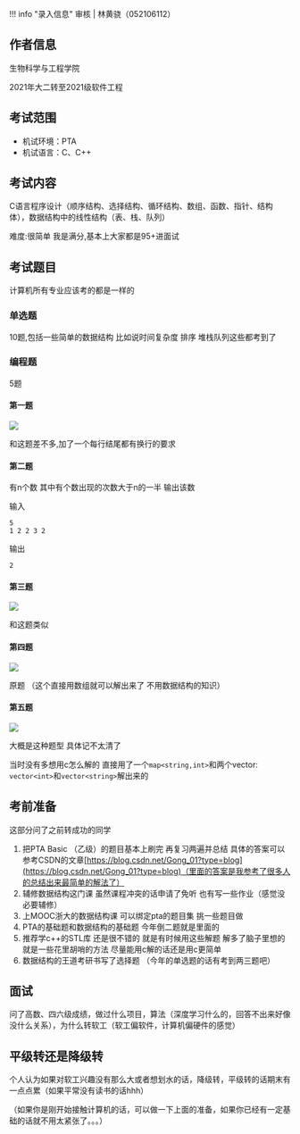 !!! info "录入信息"
    审核 | 林黄骁（052106112）
## 作者信息

生物科学与工程学院

2021年大二转至2021级软件工程

## 考试范围

- 机试环境：PTA
- 机试语言：C、C++

## 考试内容

C语言程序设计（顺序结构、选择结构、循环结构、数组、函数、指针、结构体），数据结构中的线性结构（表、栈、队列）

难度:很简单 我是满分,基本上大家都是95+进面试

## 考试题目

计算机所有专业应该考的都是一样的

### 单选题

10题,包括一些简单的数据结构 比如说时间复杂度 排序 堆栈队列这些都考到了

### 编程题

5题

#### 第一题

![](http://img.w2fzu.com/fzu-run202211210239610.png)

和这题差不多,加了一个每行结尾都有换行的要求

#### 第二题

有n个数 其中有个数出现的次数大于n的一半 输出该数

输入

```
5
1 2 2 3 2
```

输出

```
2
```



#### 第三题

![](http://img.w2fzu.com/fzu-run202211210240686.png)

和这题类似

#### 第四题

![](http://img.w2fzu.com/fzu-run202211210241013.png)

原题 （这个直接用数组就可以解出来了 不用数据结构的知识）

#### 第五题

![](http://img.w2fzu.com/fzu-run202211210241164.png)

大概是这种题型 具体记不太清了

当时没有多想用c怎么解的 直接用了一个`map<string,int>`和两个vector: `vector<int>`和`vector<string>`解出来的

## 考前准备

这部分问了之前转成功的同学

1. 把PTA Basic （乙级）的题目基本上刷完 再复习两遍并总结 具体的答案可以参考CSDN的文章[https://blog.csdn.net/Gong_01?type=blog](https://blog.csdn.net/Gong_01?type=blog)（里面的答案是我参考了很多人的总结出来最简单的解法了）
1. 辅修数据结构这门课 虽然课程冲突的话申请了免听 也有写一些作业（感觉没必要辅修）
1. 上MOOC浙大的数据结构课 可以绑定pta的题目集 挑一些题目做
1. PTA的基础题和数据结构的基础题 今年倒二题就是里面的
1. 推荐学c++的STL库 还是很不错的 就是有时候用这些解题 解多了脑子里想的就是一些花里胡哨的方法 尽量能用c解的话还是用c更简单
1. 数据结构的王道考研书写了选择题 （今年的单选题的话有考到两三题吧）

## 面试

问了高数、四六级成绩，做过什么项目，算法（深度学习什么的，回答不出来好像没什么关系），为什么转软工（软工偏软件，计算机偏硬件的感觉）

## 平级转还是降级转

个人认为如果对软工兴趣没有那么大或者想划水的话，降级转，平级转的话期末有一点点累（如果平常没有读书的话hhh）

（如果你是刚开始接触计算机的话，可以做一下上面的准备，如果你已经有一定基础的话就不用太紧张了。。。）